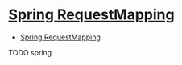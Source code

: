 # [Spring RequestMapping](https://www.baeldung.com/spring-requestmapping)

- [Spring RequestMapping](#spring-requestmapping)
















TODO spring